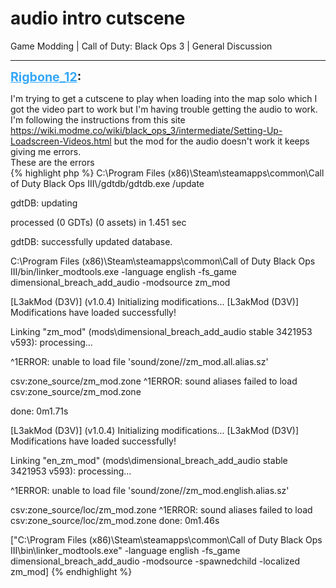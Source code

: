 # audio intro cutscene
Game Modding | Call of Duty: Black Ops 3 | General Discussion

---
<strong style="font-size: 1.4em;"><span style="text-decoration: underline;text-decoration-color: #34a7f9;"><span style="color:#34a7f9;">Rigbone_12</span></span>:</strong>

<p>I&#39;m trying to get a cutscene to play when loading into the map solo which I got the video part to work but I&#39;m having trouble getting the audio to work. I&#39;m following the instructions from this site <a href="https://wiki.modme.co/wiki/black_ops_3/intermediate/Setting-Up-Loadscreen-Videos.html">https://wiki.modme.co/wiki/black_ops_3/intermediate/Setting-Up-Loadscreen-Videos.html</a> but the mod for the audio doesn&#39;t work it keeps giving me errors.<br /> These are the errors<br />{% highlight php %}
C:\Program Files (x86)\Steam\steamapps\common\Call of Duty Black Ops III\/gdtdb/gdtdb.exe /update

gdtDB: updating

processed (0 GDTs) (0 assets) in 1.451 sec

gdtDB: successfully updated database.

C:\Program Files (x86)\Steam\steamapps\common\Call of Duty Black Ops III\/bin/linker_modtools.exe -language english -fs_game dimensional_breach_add_audio -modsource zm_mod



[L3akMod (D3V)] (v1.0.4) Initializing modifications...
[L3akMod (D3V)] Modifications have loaded successfully!

Linking &quot;zm_mod&quot; (mods\dimensional_breach_add_audio stable 3421953 v593):
processing...

^1ERROR: unable to load file &#39;sound/zone//zm_mod.all.alias.sz&#39;

  csv:zone_source/zm_mod.zone
^1ERROR: sound aliases failed to load
  csv:zone_source/zm_mod.zone

done: 0m1.71s

[L3akMod (D3V)] (v1.0.4) Initializing modifications...
[L3akMod (D3V)] Modifications have loaded successfully!

Linking &quot;en_zm_mod&quot; (mods\dimensional_breach_add_audio stable 3421953 v593):
processing...

^1ERROR: unable to load file &#39;sound/zone//zm_mod.english.alias.sz&#39;

  csv:zone_source/loc/zm_mod.zone
^1ERROR: sound aliases failed to load
  csv:zone_source/loc/zm_mod.zone
done: 0m1.46s

 [&quot;C:\Program Files (x86)\Steam\steamapps\common\Call of Duty Black Ops III\bin\linker_modtools.exe&quot; -language english -fs_game dimensional_breach_add_audio -modsource -spawnedchild -localized zm_mod]
{% endhighlight %}
</p>
